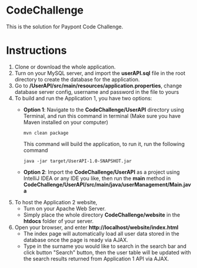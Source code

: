 # CodeChallenge
This is the solution for Paypont Code Challenge.

# Instructions
1. Clone or download the whole application.
2. Turn on your MySQL server, and import the **userAPI.sql** file in the root directory to create the database for the application.
3. Go to **/UserAPI/src/main/resources/application.properties**, change database server config, username and password in the file to yours
4. To build and run the Application 1, you have two options:
    + **Option 1**: Navigate to the **CodeChallenge/UserAPI** directory using Terminal, and run this command in terminal (Make sure you have Maven installed on your computer)

          mvn clean package
        This command will build the application, to run it, run the following command

          java -jar target/UserAPI-1.0-SNAPSHOT.jar

    + **Option 2**: Import the **CodeChallenge/UserAPI** as a project using IntelliJ IDEA or any IDE you like, then run the **main** method in **CodeChallenge/UserAPI/src/main/java/userManagement/Main.java**
5. To host the Application 2 website,
    + Turn on your Apache Web Server.
    + Simply place the whole directory **CodeChallenge/website** in the **htdocs** folder of your server.
6. Open your browser, and enter **http://localhost/website/index.html**  
    + The index page will automatically load all user data stored in the database once the page is ready via AJAX.
    + Type in the surname you would like to search in the search bar and click button "Search" button, then the user table will be updated with the search results returned from Application 1 API via AJAX.
